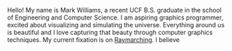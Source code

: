 Hello! My name is Mark Williams, a recent UCF B.S. graduate in the school of Engineering and Computer Science. I am aspiring graphics programmer, excited about visualizing and simulating the universe. Everything around us is beautiful and I love capturing that beauty through computer graphics techniques. My current fixation is on [Raymarching](Projects/Raymarching.md).
I believe 